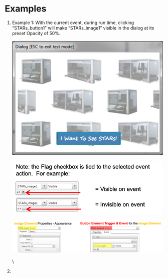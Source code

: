 # Examples

1. Example 1: With the current event, during run time, clicking “STARs\_button1” will make “STARs\_image1” visible in the dialog at its preset Opacity of 50%.\
   \
   ![](<../../../../.gitbook/assets/image (29) (1) (1).png>)\
   \
   ![](<../../../../.gitbook/assets/image (49) (1) (1).png>)\
   \
   ![](<../../../../.gitbook/assets/image (50) (1).png>)\
   \
   \

2.
